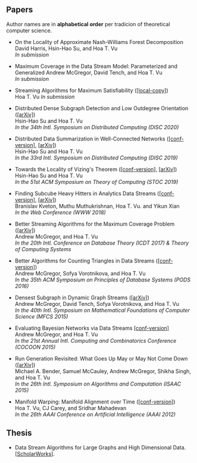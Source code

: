 ## Papers 

Author names are in **alphabetical order** per tradicion of theoretical computer science.

* On the Locality of Approximate Nash-Williams Forest Decomposition   
  David Harris, Hsin-Hao Su, and Hoa T. Vu  
  *In submission*

* Maximum Coverage in the Data Stream Model: Parameterized and Generalized 
  Andrew McGregor, David Tench, and Hoa T. Vu  
  *In submission*  

* Streaming Algorithms for Maximum Satisfiability ([[local-copy]](streaming-max-sat.pdf))  
  Hoa T. Vu 
  *In submission* 

* Distributed Dense Subgraph Detection and Low Outdegree Orientation ([[arXiv]](https://arxiv.org/abs/1907.12443))  
  Hsin-Hao Su and Hoa T. Vu  
  *In the 34th Intl. Symposium on Distributed Computing (DISC 2020)*  

* Distributed Data Summarization in Well-Connected Networks ([[conf-version]](disc-2019.pdf), [[arXiv]](https://arxiv.org/abs/1908.00236))  
  Hsin-Hao Su and Hoa T. Vu   
  *In the 33rd Intl. Symposium on Distributed Computing (DISC 2019)*

* Towards the Locality of Vizing's Theorem ([[conf-version]](stoc19.pdf), [[arXiv]](https://arxiv.org/abs/1901.00479))    
  Hsin-Hao Su and Hoa T. Vu   
  *In the 51st ACM Symposium on Theory of Computing (STOC 2019)*
  

* Finding Subcube Heavy Hitters in Analytics Data Streams  ([[conf-version]](www18.pdf), [[arXiv]](https://arxiv.org/abs/1708.05159))  
  Branislav Kveton, Muthu Muthukrishnan, Hoa T. Vu. and Yikun Xian  
  *In the Web Conference (WWW 2018)*

* Better Streaming Algorithms for the Maximum Coverage Problem ([[arXiv]](https://arxiv.org/abs/1610.06199))  
  Andrew McGregor, and Hoa T. Vu  
  *In the 20th Intl.  Conference on Database Theory (ICDT 2017)  & Theory of Computing Systems*


* Better Algorithms for Counting Triangles in Data Streams ([[conf-version]](pods16.pdf))  
  Andrew McGregor, Sofya Vorotnikova, and Hoa T. Vu  
  *In the 35th ACM Symposium on Principles of Database Systems (PODS 2016)*

* Densest Subgraph in Dynamic Graph Streams ([[arXiv]](https://arxiv.org/abs/1506.04417))  
  Andrew McGregor, David Tench, Sofya Vorotnikova, and Hoa T. Vu  
  *In the 40th Intl. Symposium on Mathematical Foundations of Computer Science (MFCS 2015)*

* Evaluating Bayesian Networks via Data Streams [[conf-version]](cocoon15.pdf)  
  Andrew McGregor, and Hoa T. Vu  
  *In the 21st Annual Intl. Computing and Combinatorics Conference (COCOON 2015)*

* Run Generation Revisited: What Goes Up May or May Not Come Down ([[arXiv]](https://arxiv.org/abs/1504.06501))  
  Michael A. Bender, Samuel McCauley, Andrew McGregor, Shikha Singh, and Hoa T. Vu  
  *In the 26th Intl. Symposium on Algorithms and Computation (ISAAC 2015)*

* Manifold Warping: Manifold Alignment over Time ([[conf-version]](aaai12.pdf))  
  Hoa T. Vu, CJ Carey, and Sridhar Mahadevan  
  *In the 26th AAAI Conference on Artificial Intelligence (AAAI 2012)*



## Thesis 

* Data Stream Algorithms for Large Graphs and High Dimensional Data. [[ScholarWorks]](https://scholarworks.umass.edu/dissertations_2/1404/).

